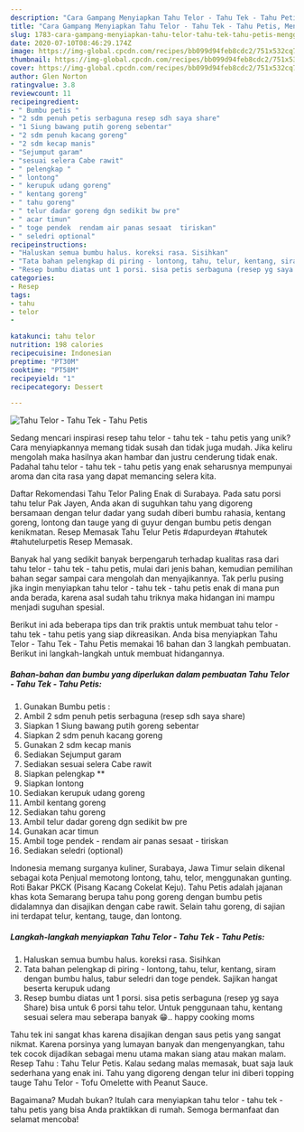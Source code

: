 ```yaml
---
description: "Cara Gampang Menyiapkan Tahu Telor - Tahu Tek - Tahu Petis, Menggugah Selera"
title: "Cara Gampang Menyiapkan Tahu Telor - Tahu Tek - Tahu Petis, Menggugah Selera"
slug: 1783-cara-gampang-menyiapkan-tahu-telor-tahu-tek-tahu-petis-menggugah-selera
date: 2020-07-10T08:46:29.174Z
image: https://img-global.cpcdn.com/recipes/bb099d94feb8cdc2/751x532cq70/tahu-telor-tahu-tek-tahu-petis-foto-resep-utama.jpg
thumbnail: https://img-global.cpcdn.com/recipes/bb099d94feb8cdc2/751x532cq70/tahu-telor-tahu-tek-tahu-petis-foto-resep-utama.jpg
cover: https://img-global.cpcdn.com/recipes/bb099d94feb8cdc2/751x532cq70/tahu-telor-tahu-tek-tahu-petis-foto-resep-utama.jpg
author: Glen Norton
ratingvalue: 3.8
reviewcount: 11
recipeingredient:
- " Bumbu petis "
- "2 sdm penuh petis serbaguna resep sdh saya share"
- "1 Siung bawang putih goreng sebentar"
- "2 sdm penuh kacang goreng"
- "2 sdm kecap manis"
- "Sejumput garam"
- "sesuai selera Cabe rawit"
- " pelengkap "
- " lontong"
- " kerupuk udang goreng"
- " kentang goreng"
- " tahu goreng"
- " telur dadar goreng dgn sedikit bw pre"
- " acar timun"
- " toge pendek  rendam air panas sesaat  tiriskan"
- " seledri optional"
recipeinstructions:
- "Haluskan semua bumbu halus. koreksi rasa. Sisihkan"
- "Tata bahan pelengkap di piring - lontong, tahu, telur, kentang, siram dengan bumbu halus, tabur seledri dan toge pendek. Sajikan hangat beserta kerupuk udang"
- "Resep bumbu diatas unt 1 porsi. sisa petis serbaguna (resep yg saya Share) bisa untuk 6 porsi tahu telor. Untuk penggunaan tahu, kentang sesuai selera mau seberapa banyak 😁.. happy cooking moms"
categories:
- Resep
tags:
- tahu
- telor
- 

katakunci: tahu telor  
nutrition: 198 calories
recipecuisine: Indonesian
preptime: "PT30M"
cooktime: "PT58M"
recipeyield: "1"
recipecategory: Dessert

---
```



![Tahu Telor - Tahu Tek - Tahu Petis](https://img-global.cpcdn.com/recipes/bb099d94feb8cdc2/751x532cq70/tahu-telor-tahu-tek-tahu-petis-foto-resep-utama.jpg)

Sedang mencari inspirasi resep tahu telor - tahu tek - tahu petis yang unik? Cara menyiapkannya memang tidak susah dan tidak juga mudah. Jika keliru mengolah maka hasilnya akan hambar dan justru cenderung tidak enak. Padahal tahu telor - tahu tek - tahu petis yang enak seharusnya mempunyai aroma dan cita rasa yang dapat memancing selera kita.

Daftar Rekomendasi Tahu Telor Paling Enak di Surabaya. Pada satu porsi tahu telur Pak Jayen, Anda akan di suguhkan tahu yang digoreng bersamaan dengan telur dadar yang sudah diberi bumbu rahasia, kentang goreng, lontong dan tauge yang di guyur dengan bumbu petis dengan kenikmatan. Resep Memasak Tahu Telur Petis #dapurdeyan #tahutek #tahutelurpetis Resep Memasak.

Banyak hal yang sedikit banyak berpengaruh terhadap kualitas rasa dari tahu telor - tahu tek - tahu petis, mulai dari jenis bahan, kemudian pemilihan bahan segar sampai cara mengolah dan menyajikannya. Tak perlu pusing jika ingin menyiapkan tahu telor - tahu tek - tahu petis enak di mana pun anda berada, karena asal sudah tahu triknya maka hidangan ini mampu menjadi suguhan spesial.


Berikut ini ada beberapa tips dan trik praktis untuk membuat tahu telor - tahu tek - tahu petis yang siap dikreasikan. Anda bisa menyiapkan Tahu Telor - Tahu Tek - Tahu Petis memakai 16 bahan dan 3 langkah pembuatan. Berikut ini langkah-langkah untuk membuat hidangannya.

<!--inarticleads1-->

##### Bahan-bahan dan bumbu yang diperlukan dalam pembuatan Tahu Telor - Tahu Tek - Tahu Petis:

1. Gunakan  Bumbu petis :
1. Ambil 2 sdm penuh petis serbaguna (resep sdh saya share)
1. Siapkan 1 Siung bawang putih goreng sebentar
1. Siapkan 2 sdm penuh kacang goreng
1. Gunakan 2 sdm kecap manis
1. Sediakan Sejumput garam
1. Sediakan sesuai selera Cabe rawit
1. Siapkan  pelengkap **
1. Siapkan  lontong
1. Sediakan  kerupuk udang goreng
1. Ambil  kentang goreng
1. Sediakan  tahu goreng
1. Ambil  telur dadar goreng dgn sedikit bw pre
1. Gunakan  acar timun
1. Ambil  toge pendek - rendam air panas sesaat - tiriskan
1. Sediakan  seledri (optional)


Indonesia memang surganya kuliner, Surabaya, Jawa Timur selain dikenal sebagai kota Penjual memotong lontong, tahu, telor, menggunakan gunting. Roti Bakar PKCK (Pisang Kacang Cokelat Keju). Tahu Petis adalah jajanan khas kota Semarang berupa tahu pong goreng dengan bumbu petis didalamnya dan disajikan dengan cabe rawit. Selain tahu goreng, di sajian ini terdapat telur, kentang, tauge, dan lontong. 

<!--inarticleads2-->

##### Langkah-langkah menyiapkan Tahu Telor - Tahu Tek - Tahu Petis:

1. Haluskan semua bumbu halus. koreksi rasa. Sisihkan
1. Tata bahan pelengkap di piring - lontong, tahu, telur, kentang, siram dengan bumbu halus, tabur seledri dan toge pendek. Sajikan hangat beserta kerupuk udang
1. Resep bumbu diatas unt 1 porsi. sisa petis serbaguna (resep yg saya Share) bisa untuk 6 porsi tahu telor. Untuk penggunaan tahu, kentang sesuai selera mau seberapa banyak 😁.. happy cooking moms


Tahu tek ini sangat khas karena disajikan dengan saus petis yang sangat nikmat. Karena porsinya yang lumayan banyak dan mengenyangkan, tahu tek cocok dijadikan sebagai menu utama makan siang atau makan malam. Resep Tahu : Tahu Telur Petis. Kalau sedang malas memasak, buat saja lauk sederhana yang enak ini. Tahu yang digoreng dengan telur ini diberi topping tauge Tahu Telor - Tofu Omelette with Peanut Sauce. 

Bagaimana? Mudah bukan? Itulah cara menyiapkan tahu telor - tahu tek - tahu petis yang bisa Anda praktikkan di rumah. Semoga bermanfaat dan selamat mencoba!
